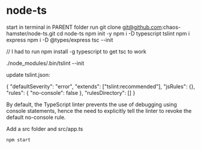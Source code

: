 # node-ts

start in terminal in PARENT folder run 
git clone git@github.com:chaos-hamster/node-ts.git
cd node-ts
npm init -y
npm i -D typescript tslint
npm i express
npm i -D @types/express
tsc --init

// I had to run npm install -g typescript to get tsc to work


./node_modules/.bin/tslint --init

update tslint.json:

{
  "defaultSeverity": "error",
  "extends": ["tslint:recommended"],
  "jsRules": {},
  "rules": {
    "no-console": false
  },
  "rulesDirectory": []
}

By default, the TypeScript linter prevents the use of debugging using console statements, hence the need to explicitly tell the linter to revoke the default no-console rule.

Add a src folder and src/app.ts

    npm start